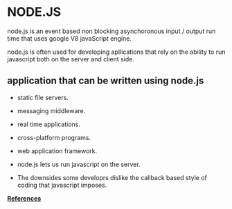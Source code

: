 # NODE.JS

node.js is an event based non blocking asynchoronous input / output run time that uses google V8 javaScript engine.

node.js is often used for developing apllications that rely on the ability to run javascript both on the server and client side.

## **application that can be written using node.js**

- static file servers.
- messaging middleware.
- real time applications.
- cross-platform programs.
- web application framework.

- node.js lets us run javascript on the server.

- The downsides some developrs dislike the callback based style of coding  that javascript imposes.



[**References**](https://www.sitepoint.com/an-introduction-to-node-js/)